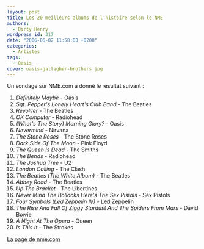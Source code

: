 ```yaml
---
layout: post
title: Les 20 meilleurs albums de l'histoire selon le NME
authors:
  - Dirty Henry
wordpress_id: 317
date: "2006-06-02 11:58:00 +0200"
categories:
  - Artistes
tags:
  - Oasis
cover: oasis-gallagher-brothers.jpg
---
```


Un sondage sur NME.com a donné le résultat suivant :

1. _Definitely Maybe_ - Oasis
2. _Sgt. Pepper's Lonely Heart's Club Band_ - The Beatles
3. _Revolver_ - The Beatles
4. _OK Computer_ - Radiohead
5. _(What's The Story) Morning Glory?_ - Oasis
6. _Nevermind_ - Nirvana
7. _The Stone Roses_ - The Stone Roses
8. _Dark Side Of The Moon_ - Pink Floyd
9. _The Queen Is Dead_ - The Smiths
10. _The Bends_ - Radiohead
11. _The Joshua Tree_ - U2
12. _London Calling_ - The Clash
13. _The Beatles (The White Album)_ - The Beatles
14. _Abbey Road_ - The Beatles
15. _Up The Bracket_ - The Libertines
16. _Never Mind The Bollocks Here's The Sex Pistols_ - Sex Pistols
17. _Four Symbols (Led Zeppelin IV)_ - Led Zeppelin
18. _The Rise And Fall Of Ziggy Stardust And The Spiders From Mars_ - David
    Bowie
19. _A Night At The Opera_ - Queen
20. _Is This It_ - The Strokes

[La page de nme.com](https://www.nme.com/news/music/oasis-678-1355677)
